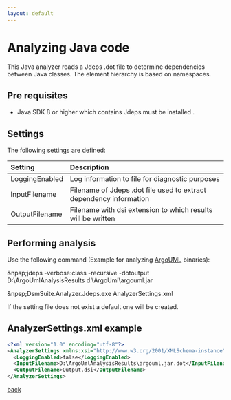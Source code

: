 ```yaml
---
layout: default
---
```


# Analyzing Java code

This Java analyzer reads a Jdeps .dot file to determine dependencies between Java classes.
The element hierarchy is based on namespaces.

## Pre requisites
* Java SDK 8 or higher which contains Jdeps must be installed .

## Settings

The following settings are defined:

| Setting           | Description                                                        | 
|:------------------|:-------------------------------------------------------------------|
| LoggingEnabled    | Log information to file for diagnostic purposes                    |
| InputFilename     | Filename of Jdeps .dot file used to extract dependency information |
| OutputFilename    | Filename with dsi extension to which results will be written       |     

## Performing analysis

Use the following command (Example for analyzing [ArgoUML](http://argouml.tigris.org/) binaries):

&npsp;jdeps -verbose:class -recursive -dotoutput D:\ArgoUmlAnalysisResults d:\ArgoUml\argouml.jar 

&npsp;DsmSuite.Analyzer.Jdeps.exe AnalyzerSettings.xml

If the setting file does not exist a default one will be created.

## AnalyzerSettings.xml example 

```xml
<?xml version="1.0" encoding="utf-8"?>
<AnalyzerSettings xmlns:xsi="http://www.w3.org/2001/XMLSchema-instance" xmlns:xsd="http://www.w3.org/2001/XMLSchema">
  <LoggingEnabled>false</LoggingEnabled>
  <InputFilename>D:\ArgoUmlAnalysisResults\argouml.jar.dot</InputFilename>
  <OutputFilename>Output.dsi</OutputFilename>
</AnalyzerSettings>
```

[back](user_guide)
